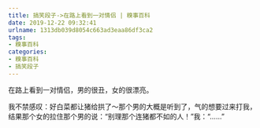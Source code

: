 ```yaml
---
title: 搞笑段子->在路上看到一对情侣 | 糗事百科
date: 2019-12-22 09:32:41
urlname: 1313db039d8054c663ad3eaa86df3ca2
tags: 
- 糗事百科
categories:
- 糗事百科
- 搞笑段子
---
```

在路上看到一对情侣，男的很丑，女的很漂亮。

我不禁感叹：好白菜都让猪给拱了～那个男的大概是听到了，气的想要过来打我，结果那个女的拉住那个男的说：“别理那个连猪都不如的人！”我：“……”


